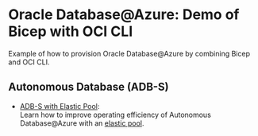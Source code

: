 # Oracle Database@Azure: Demo of Bicep with OCI CLI

Example of how to provision Oracle Database@Azure by combining Bicep and OCI CLI.

## Autonomous Database (ADB-S)

- [ADB-S with Elastic Pool](./ADB-S):  
  Learn how to improve operating efficiency of Autonomous Database@Azure with an [elastic pool](https://docs.oracle.com/en/cloud/paas/autonomous-database/serverless/adbsb/elastic-resource-pools-autonomous.html).